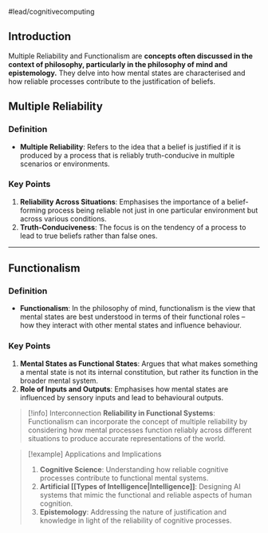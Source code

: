 #lead/cognitivecomputing

## Introduction

Multiple Reliability and Functionalism are **concepts often discussed in the context of philosophy, particularly in the philosophy of mind and epistemology.** They delve into how mental states are characterised and how reliable processes contribute to the justification of beliefs.

## Multiple Reliability

### Definition

- **Multiple Reliability**: Refers to the idea that a belief is justified if it is produced by a process that is reliably truth-conducive in multiple scenarios or environments.

### Key Points

1. **Reliability Across Situations**: Emphasises the importance of a belief-forming process being reliable not just in one particular environment but across various conditions.
2. **Truth-Conduciveness**: The focus is on the tendency of a process to lead to true beliefs rather than false ones.

---

## Functionalism

### Definition

- **Functionalism**: In the philosophy of mind, functionalism is the view that mental states are best understood in terms of their functional roles – how they interact with other mental states and influence behaviour.

### Key Points

1. **Mental States as Functional States**: Argues that what makes something a mental state is not its internal constitution, but rather its function in the broader mental system.
2. **Role of Inputs and Outputs**: Emphasises how mental states are influenced by sensory inputs and lead to behavioural outputs.

> [!info]  Interconnection
> **Reliability in Functional Systems**: Functionalism can incorporate the concept of multiple reliability by considering how mental processes function reliably across different situations to produce accurate representations of the world.

> [!example] Applications and Implications
> 1. **Cognitive Science**: Understanding how reliable cognitive processes contribute to functional mental systems.
> 2. **Artificial [[Types of Intelligence|Intelligence]]**: Designing AI systems that mimic the functional and reliable aspects of human cognition.
> 3. **Epistemology**: Addressing the nature of justification and knowledge in light of the reliability of cognitive processes.
